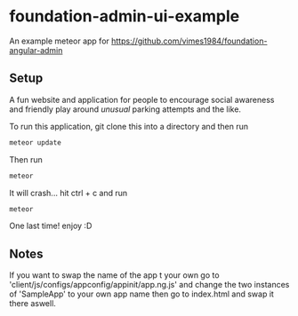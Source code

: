 # foundation-admin-ui-example
An example meteor app for https://github.com/vimes1984/foundation-angular-admin

## Setup
A fun website and application for people to encourage social awareness and friendly
play around *unusual* parking attempts and the like.

To run this application, git clone this into a directory and then run
```bash
meteor update

```
Then run
```bash
meteor
```
It will crash...
hit ctrl + c
and run
```bash
meteor
```
One last time!
enjoy :D


## Notes
If you want to swap the name of the app t your own go to 'client/js/configs/appconfig/appinit/app.ng.js' and change the two instances of 'SampleApp' to your own app name then go to index.html and swap it there aswell.
